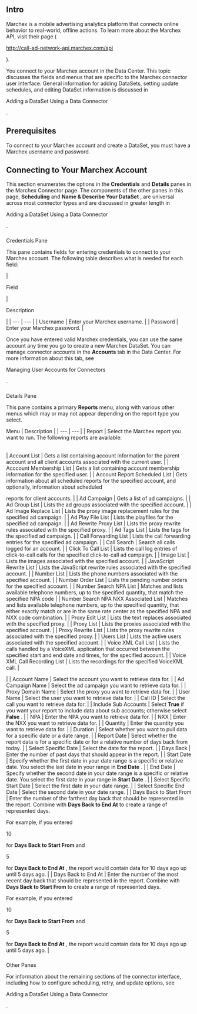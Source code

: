 

Intro
-------

Marchex is a mobile advertising analytics platform that connects online behavior to real-world, offline actions. To learn more about the Marchex API, visit their page (

http://call-ad-network-api.marchex.com/api

).


 You connect to your Marchex account in the Data Center. This topic discusses the fields and menus that are specific to the Marchex connector user interface. General information for adding DataSets, setting update schedules, and editing DataSet information is discussed in

Adding a DataSet Using a Data Connector

.


 Prerequisites
---------------

To connect to your Marchex account and create a DataSet, you must have a Marchex username and password.


 Connecting to Your Marchex Account
------------------------------------


 This section enumerates the options in the
 **Credentials**
 and
 **Details**
 panes in the Marchex Connector page. The components of the other panes in this page,
 **Scheduling**
 and
 **Name & Describe Your DataSet**
 , are universal across most connector types and are discussed in greater length in

Adding a DataSet Using a Data Connector

.


###

Credentials Pane


 This pane contains fields for entering credentials to connect to your Marchex account. The following table describes what is needed for each field:


|

Field

|

Description

|
| --- | --- |
|
 Username
  |
 Enter your Marchex username.
  |
|
 Password
  |
 Enter your Marchex password.
  |


 Once you have entered valid Marchex credentials, you can use the same account any time you go to create a new Marchex DataSet. You can manage connector accounts in the
 **Accounts**
 tab in the Data Center. For more information about this tab, see

Managing User Accounts for Connectors

.


###
 Details Pane

This pane contains a primary
 **Reports**
 menu, along with various other menus which may or may not appear depending on the report type you select.


 Menu
  |
 Description
  |
| --- | --- |
|
 Report
  |
 Select the Marchex report you want to run. The following reports are available:


|  |  |
| --- | --- |
|
 Account List
  |
 Gets a list containing account information for the parent account and all client accounts associated with the current user.
  |
|
 Acccount Membership List
  |
 Gets a list containing account membership information for the specified user.
  |
|
 Account Report Scheduled List
  |
 Gets information about all scheduled reports for the specified account, and optionally, information about scheduled

reports for client accounts.
  |
|
 Ad Campaign
  |
 Gets a list of ad campaigns.
  |
|
 Ad Group List
  |
 Lists the ad groups associated with the specified account.
  |
|
 Ad Image Replace List
  |
 Lists the proxy image replacement rules for the specified ad campaign.
  |
|
 Ad Play File List
  |
 Lists the playfiles for the specified ad campaign.
  |
|
 Ad Rewrite Proxy List
  |
 Lists the proxy rewrite rules associated with the specified proxy.
  |
|
 Ad Tags List
  |
 Lists the tags for the specified ad campaign.
  |
|
 Call Forwarding List
  |
 Lists the call forwarding entries for the specified ad campaign.
  |
|
 Call Search
  |
 Search all calls logged for an account.
  |
|
 Click To Call List
  |
 Lists the call log entries of click-to-call calls for the specified click-to-call ad campaign.
  |
|
 Image List
  |
 Lists the images associated with the specified account.
  |
|
 JavaScript Rewrite List
  |
 Lists the JavaScript rewrite rules associated with the specified account.
  |
|
 Number List
  |
 Lists the phone numbers associated with the specified account.
  |
|
 Number Order List
  |
 Lists the pending number orders for the specified account.
  |
|
 Number Search NPA List
  |
 Matches and lists available telephone numbers, up to the specified quantity, that match the specified NPA code
  |
|
 Number Search NPA NXX Associated List
  |
 Matches and lists available telephone numbers, up to the specified quantity, that either exactly match or are in the same rate center as the specified NPA and NXX code combination.
  |
|
 Proxy Edit List
  |
 Lists the text replaces associated with the specified proxy.
  |
|
 Proxy List
  |
 Lists the proxies associated with the specified account.
  |
|
 Proxy Rewrite List
  |
 Lists the proxy rewrite rules associated with the specified proxy.
  |
|
 Users List
  |
 Lists the active users associated with the specified account.
  |
|
 Voice XML Call List
  |
 Lists the calls handled by a VoiceXML application that occurred between the specified start and end date and times, for the specified account.
  |
|
 Voice XML Call Recording List
  |
 Lists the recordings for the specified VoiceXML call.
  |

|
|
 Account Name
  |
 Select the account you want to retrieve data for.
  |
|
 Ad Campaign Name
  |
 Select the ad campaign you want to retrieve data for.
  |
|
 Proxy Domain Name
  |
 Select the proxy you want to retrieve data for.
  |
|
 User Name
  |
 Select the user you want to retrieve data for.
  |
|
 Call ID
  |
 Select the call you want to retrieve data for.
  |
|
 Include Sub Accounts
  |
 Select
 **True**
 if you want your report to include data about sub accounts; otherwise select
 **False**
 .
  |
|
 NPA
  |
 Enter the NPA you want to retrieve data for.
  |
|
 NXX
  |
 Enter the NXX you want to retrieve data for.
  |
|
 Quantity
  |
 Enter the quantity you want to retrieve data for.
  |
|
 Duration
  |
 Select whether you want to pull data for a specific date or a date range.
  |
|
 Report Date
  |
 Select whether the report data is for a specific date or for a relative number of days back from today.
  |
|
 Select Specific Date
  |
 Select the date for the report.
  |
|
 Days Back
  |
 Enter the number of past days that should appear in the report.
  |
|
 Start Date
  |
 Specify whether the first date in your date range is a specific or relative date. You select the last date in your range in
 **End Date**
 .
  |
|
 End Date
  |
 Specify whether the second date in your date range is a specific or relative date. You select the first date in your range in
 **Start Date**
 .
  |
|
 Select Specific Start Date
  |
 Select the first date in your date range.
  |
|
 Select Specific End Date
  |
 Select the second date in your date range.
  |
|
 Days Back to Start From
  |
 Enter the number of the farthest day back that should be represented in the report. Combine with
 **Days Back to End At**
 to create a range of represented days.


 For example, if you entered

10

for
 **Days Back to Start From**
 and

5

for
 **Days Back to End At**
 , the report would contain data for 10 days ago up until 5 days ago.
  |
|
 Days Back to End At
  |
 Enter the number of the most recent day back that should be represented in the report. Combine with
 **Days Back to Start From**
 to create a range of represented days.


 For example, if you entered

10

for
 **Days Back to Start From**
 and

5

for
 **Days Back to End At**
 , the report would contain data for 10 days ago up until 5 days ago.
  |


###
 Other Panes

For information about the remaining sections of the connector interface, including how to configure scheduling, retry, and update options, see

Adding a DataSet Using a Data Connector

.

